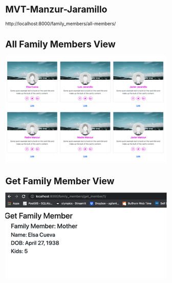 # MVT-Manzur-Jaramillo

http://localhost:8000/family_members/all-members/

# All Family Members View

![picture 1](images/4e1c0d420e54e3b5dd023666a240364a2166cf6f9167cf9d33b14017650ae3c0.png)

# Get Family Member View

![picture 2](images/1897e4ccda71c05dc505b9ff95c7ffc155f7856dbb63ff98c20bdd6cb5f52198.png)  


